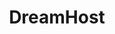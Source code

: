 ---
facebook: https://facebook.com/DreamHost
instagram: https://instagram.com/dreamhost
linkedin: https://linkedin.com/company/dreamhost
logohandle: dreamhost
sort: dreamhost
title: DreamHost
twitter: https://x.com/dreamhost
website: https://www.dreamhost.com/
youtube: https://youtube.com/user/dreamhostusa
---